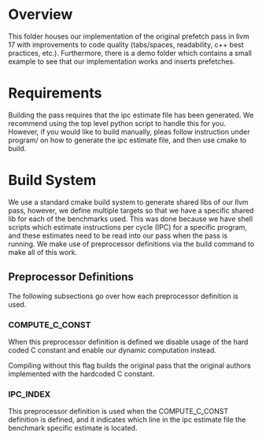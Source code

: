 # Overview
This folder houses our implementation of the original prefetch pass in llvm 17 with improvements to code quality (tabs/spaces, readability, c++ best practices, etc.). Furthermore, there is a demo folder which contains a small example to see that our implementation works and inserts prefetches.

# Requirements
Building the pass requires that the ipc estimate file has been generated. We recommend using the top level python script to handle this for you. However, if you would like to build manually, pleas follow instruction under program/ on how to generate the ipc estimate file, and then use cmake to build.

# Build System
We use a standard cmake build system to generate shared libs of our llvm pass, however, we define multiple targets so that we have a specific shared lib for each of the benchmarks used. 
This was done because we have shell scripts which estimate instructions per cycle (IPC) for a specific program, and these estimates need to be read into our pass when the pass is running.
We make use of preprocessor definitions via the build command to make all of this work.

## Preprocessor Definitions
The following subsections go over how each preprocessor definition is used.

### COMPUTE_C_CONST
When this preprocessor definition is defined we disable usage of the hard coded C constant and enable our dynamic computation instead.  

Compiling without this flag builds the original pass that the original authors implemented with the hardcoded C constant.

### IPC_INDEX
This preprocessor definition is used when the COMPUTE_C_CONST definition is defined, and it indicates which line in the ipc estimate file the benchmark specific estimate is located.
